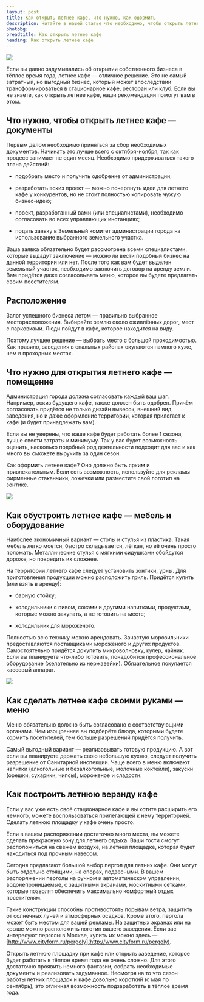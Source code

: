 ```yaml
---
layout: post
title: Как открыть летнее кафе, что нужно, как оформить
description: Читайте в нашей статье что необходимо, чтобы открыть летнее кафе, как правильно обустроить и оформить веранду.
photobg: 
breadtitle: Как открыть летнее кафе
heading: Как открыть летнее кафе
---
```


![](https://pochitai.club/images/cafe_na_ulice.jpg)

Если вы давно задумывались об открытии собственного бизнеса в тёплое время года, летнее кафе — отличное решение. Это не самый затратный, но выгодный бизнес, который может впоследствии трансформироваться в стационарное кафе, ресторан или клуб. Если вы не знаете, как открыть летнее кафе, наши рекомендации помогут вам в этом.

## Что нужно, чтобы открыть летнее кафе — документы

Первым делом необходимо приняться за сбор необходимых документов. Начинать это лучше всего с октября-ноября, так как процесс занимает не один месяц. Необходимо придерживаться такого плана действий:

* подобрать место и получить одобрение от администрации;

* разработать эскиз проект — можно почерпнуть идеи для летнего кафе у конкурентов, но не стоит полностью копировать чужую бизнес-идею;

* проект, разработанный вами (или специалистами), необходимо согласовать во всех управляющих инстанциях;

* подать заявку в Земельный комитет администрации города на использование выбранного земельного участка.

Ваша заявка обязательно будет рассмотрена всеми специалистами, которые выдадут заключение — можно ли вести подобный бизнес на данной территории или нет. После того как вам будет выделен земельный участок, необходимо заключить договор на аренду земли. Вам придётся даже согласовывать меню, которое вы будете предлагать своим посетителям.

## Расположение

Залог успешного бизнеса летом — правильно выбранное месторасположения. Выбирайте землю около оживлённых дорог, мест с парковками. Люди пойдут в кафе, которое находится на виду.

Поэтому лучшее решение — выбрать место с большой проходимостью. Как правило, заведения в спальных районах окупаются намного хуже, чем в проходных местах.

## Что нужно для открытия летнего кафе — помещение

Администрация города должна согласовать каждый ваш шаг. Например, эскиз будущего кафе, также должен быть одобрен. Причём согласовать придётся не только дизайн вывесок, внешний вид заведения, но и даже оформление территории, которая прилегает к кафе (и будет принадлежать вам).

Если вы не уверены, что ваше кафе будет работать более 1 сезона, лучше свести затраты к минимуму. Так у вас будет возможность оценить, насколько подобный род деятельности подходит для вас и как много вы сможете выручить за один сезон.

Как оформить летнее кафе? Оно должно быть ярким и привлекательным. Если есть возможность, используйте для рекламы фирменные стаканчики, ложечки или разместите свой логотип на зонтике.

![](https://pochitai.club/images/kafe_letnee_2.jpg)

## Как обустроить летнее кафе — мебель и оборудование

Наиболее экономичный вариант — столы и стулья из пластика. Такая мебель легко моется, быстро складывается, лёгкая, но её очень просто поломать. Металлические стулья с мягкими сидушками обойдутся дороже, но повредить их сложнее.

На территории летнего кафе следует установить зонтики, урны. Для приготовления продукции можно расположить гриль. Придётся купить (или взять в аренду):

* барную стойку;

* холодильники с пивом, соками и другими напитками, продуктами, которые можно закупать, а не готовить на месте;

* холодильник для мороженого.

Полностью всю технику можно арендовать. Зачастую морозильники предоставляются поставщиками мороженого и других продуктов. Самостоятельно придётся докупить микроволновку, кулер, чайник. Если вы планируете что-либо готовить, понадобится профессиональное оборудование (желательно из нержавейки). Обязательное покупается кассовый аппарат.

![](https://pochitai.club/images/kafe_leto.jpg)

## Как сделать летнее кафе своими руками — меню

Меню обязательно должно быть согласовано с соответствующими органами. Чем изощреннее вы подберёте блюда, которыми будете кормить посетителей, тем больше разрешений придётся получить.

Самый выгодный вариант — реализовывать готовую продукцию. А вот если вы планируете держать свою небольшую кухню, следует получить разрешение от Санитарной инспекции. Чаще всего в меню включают напитки (алкогольные и безалкогольные, молочные коктейли), закуски (орешки, сухарики, чипсы), мороженое и сладости.

## Как построить летнюю веранду кафе

Если у вас уже есть своё стационарное кафе и вы хотите расширить его немного, можете воспользоваться прилегающей к нему территорией. Сделать летнюю площадку у кафе очень просто.

Если в вашем распоряжении достаточно много места, вы можете сделать прекрасную зону для летнего отдыха. Ваши гости смогут расположиться на свежем воздухе, на летней площадке, которая будет находиться под прочным навесом.

Сегодня предлагают большой выбор пергол для летних кафе. Они могут быть отдельно стоящими, на опорах, подвесными. В вашем распоряжении перголы на ручном и автоматическом управлении, водонепроницаемые, с защитными экранами, москитными сетками, которые позволят обеспечить максимально комфортный отдых посетителям.

Такие конструкции способны противостоять порывам ветра, защитить от солнечных лучей и атмосферных осадков. Кроме этого, пергола может быть местом для вашей рекламы. На защитных экранах или на крыше можно расположить логотип вашего заведения. Если вас интересуют перголы в Москве, купить их можно здесь — [http://www.cityform.ru/pergoly](http://www.cityform.ru/pergoly).

Открыть летнюю площадку при кафе или открыть заведение, которое будет работать в тёплое время года не очень сложно. Для этого достаточно проявить немного фантазии, собрать необходимые документы и реализовать задуманное. Несмотря на то что сезон работы летних площадок и кафе довольно короткий (с мая по сентябрь), это отличная возможность подзаработать в тёплое время года.






